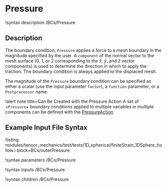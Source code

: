 # Pressure

!syntax description /BCs/Pressure

## Description

The boundary condition, `Pressure` applies a force to a mesh boundary in the magnitude
specified by the user.
A `component` of the normal vector to the mesh surface (0, 1, or 2 corresponding
to the $\hat{x}$, $\hat{y}$, and $\hat{z}$ vector components) is used to determine
the direction in which to apply the traction.
The boundary condition is always applied to the displaced mesh.

The magnitude of the `Pressure` boundary condition can be specified as either a
scalar (use the input parameter `factor`), a `function` parameter, or a `Postprocessor`
name.

!alert note title=Can Be Created with the Pressure Action
A set of +`Pressure`+ boundary conditions applied to multiple variables in multiple
components can be defined with the [PressureAction](/BCs/Pressure/index.md).

## Example Input File Syntax

!listing modules/tensor_mechanics/test/tests/1D_spherical/finiteStrain_1DSphere_hollow.i block=BCs/outerPressure

!syntax parameters /BCs/Pressure

!syntax inputs /BCs/Pressure

!syntax children /BCs/Pressure
